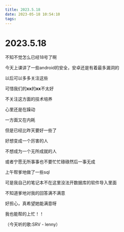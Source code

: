 ```yaml
---
title: 2023.5.18
date: 2023-05-18 10:54:10
tags:
---
```

# 2023.5.18
不知不觉怎么已经18号了啊

今天上课讲了一些android的安全，安卓还是有着最多漏洞的

以后可以多多关注这些

可惜我们的**xx**的**xx**不太好

不关注这方面的技术培养

心里还是在躁动

一方面又在内耗

但是已经比昨天要好一些了

好想变成一个厉害的人

不想成为一个无所成就的人

或者宁愿无所事事也不要忙忙碌碌然后一事无成

上午帮爹地做了一些sql

可是我自己的笔记本不在这里没法开数据库的软件导入里面

不知道爹地对我的回答满不满意

好担心，真希望她能满意呀

我也能帮的上忙！！

（今天听的歌:SRV - lenny）